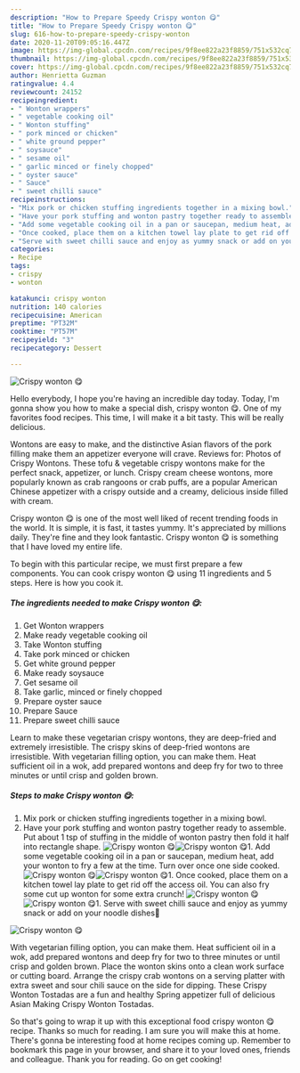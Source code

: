```yaml
---
description: "How to Prepare Speedy Crispy wonton 😋"
title: "How to Prepare Speedy Crispy wonton 😋"
slug: 616-how-to-prepare-speedy-crispy-wonton
date: 2020-11-20T09:05:16.447Z
image: https://img-global.cpcdn.com/recipes/9f8ee822a23f8859/751x532cq70/crispy-wonton-😋-recipe-main-photo.jpg
thumbnail: https://img-global.cpcdn.com/recipes/9f8ee822a23f8859/751x532cq70/crispy-wonton-😋-recipe-main-photo.jpg
cover: https://img-global.cpcdn.com/recipes/9f8ee822a23f8859/751x532cq70/crispy-wonton-😋-recipe-main-photo.jpg
author: Henrietta Guzman
ratingvalue: 4.4
reviewcount: 24152
recipeingredient:
- " Wonton wrappers"
- " vegetable cooking oil"
- " Wonton stuffing"
- " pork minced or chicken"
- " white ground pepper"
- " soysauce"
- " sesame oil"
- " garlic minced or finely chopped"
- " oyster sauce"
- " Sauce"
- " sweet chilli sauce"
recipeinstructions:
- "Mix pork or chicken stuffing ingredients together in a mixing bowl."
- "Have your pork stuffing and wonton pastry together ready to assemble. Put about 1 tsp of stuffing in the middle of wonton pastry then fold it half into rectangle shape."
- "Add some vegetable cooking oil in a pan or saucepan, medium heat, add your wonton to fry a few at the time. Turn over once one side cooked."
- "Once cooked, place them on a kitchen towel lay plate to get rid off the access oil. You can also fry some cut up wonton for some extra crunch!"
- "Serve with sweet chilli sauce and enjoy as yummy snack or add on your noodle dishes🍜"
categories:
- Recipe
tags:
- crispy
- wonton

katakunci: crispy wonton 
nutrition: 140 calories
recipecuisine: American
preptime: "PT32M"
cooktime: "PT57M"
recipeyield: "3"
recipecategory: Dessert

---
```



![Crispy wonton 😋](https://img-global.cpcdn.com/recipes/9f8ee822a23f8859/751x532cq70/crispy-wonton-😋-recipe-main-photo.jpg)

Hello everybody, I hope you're having an incredible day today. Today, I'm gonna show you how to make a special dish, crispy wonton 😋. One of my favorites food recipes. This time, I will make it a bit tasty. This will be really delicious.

Wontons are easy to make, and the distinctive Asian flavors of the pork filling make them an appetizer everyone will crave. Reviews for: Photos of Crispy Wontons. These tofu &amp; vegetable crispy wontons make for the perfect snack, appetizer, or lunch. Crispy cream cheese wontons, more popularly known as crab rangoons or crab puffs, are a popular American Chinese appetizer with a crispy outside and a creamy, delicious inside filled with cream.

Crispy wonton 😋 is one of the most well liked of recent trending foods in the world. It is simple, it is fast, it tastes yummy. It's appreciated by millions daily. They're fine and they look fantastic. Crispy wonton 😋 is something that I have loved my entire life.


To begin with this particular recipe, we must first prepare a few components. You can cook crispy wonton 😋 using 11 ingredients and 5 steps. Here is how you cook it.

<!--inarticleads1-->

##### The ingredients needed to make Crispy wonton 😋:

1. Get  Wonton wrappers
1. Make ready  vegetable cooking oil
1. Take  Wonton stuffing
1. Take  pork minced or chicken
1. Get  white ground pepper
1. Make ready  soysauce
1. Get  sesame oil
1. Take  garlic, minced or finely chopped
1. Prepare  oyster sauce
1. Prepare  Sauce
1. Prepare  sweet chilli sauce


Learn to make these vegetarian crispy wontons, they are deep-fried and extremely irresistible. The crispy skins of deep-fried wontons are irresistible. With vegetarian filling option, you can make them. Heat sufficient oil in a wok, add prepared wontons and deep fry for two to three minutes or until crisp and golden brown. 

<!--inarticleads2-->

##### Steps to make Crispy wonton 😋:

1. Mix pork or chicken stuffing ingredients together in a mixing bowl.
1. Have your pork stuffing and wonton pastry together ready to assemble. Put about 1 tsp of stuffing in the middle of wonton pastry then fold it half into rectangle shape.
<img src="//assets-global.cpcdn.com/assets/icons/button_play-2c75c40dde080a61004c1f40b05d8f140eaff45d7e9e6481dc71c63d2e7c4909.png" alt="Crispy wonton 😋"><img src="//assets-global.cpcdn.com/assets/icons/button_play-2c75c40dde080a61004c1f40b05d8f140eaff45d7e9e6481dc71c63d2e7c4909.png" alt="Crispy wonton 😋">1. Add some vegetable cooking oil in a pan or saucepan, medium heat, add your wonton to fry a few at the time. Turn over once one side cooked.
<img src="//assets-global.cpcdn.com/assets/icons/button_play-2c75c40dde080a61004c1f40b05d8f140eaff45d7e9e6481dc71c63d2e7c4909.png" alt="Crispy wonton 😋"><img src="//assets-global.cpcdn.com/assets/icons/button_play-2c75c40dde080a61004c1f40b05d8f140eaff45d7e9e6481dc71c63d2e7c4909.png" alt="Crispy wonton 😋">1. Once cooked, place them on a kitchen towel lay plate to get rid off the access oil. You can also fry some cut up wonton for some extra crunch!
<img src="//assets-global.cpcdn.com/assets/icons/button_play-2c75c40dde080a61004c1f40b05d8f140eaff45d7e9e6481dc71c63d2e7c4909.png" alt="Crispy wonton 😋"><img src="//assets-global.cpcdn.com/assets/icons/button_play-2c75c40dde080a61004c1f40b05d8f140eaff45d7e9e6481dc71c63d2e7c4909.png" alt="Crispy wonton 😋">1. Serve with sweet chilli sauce and enjoy as yummy snack or add on your noodle dishes🍜
<img src="//assets-global.cpcdn.com/assets/icons/button_play-2c75c40dde080a61004c1f40b05d8f140eaff45d7e9e6481dc71c63d2e7c4909.png" alt="Crispy wonton 😋">

With vegetarian filling option, you can make them. Heat sufficient oil in a wok, add prepared wontons and deep fry for two to three minutes or until crisp and golden brown. Place the wonton skins onto a clean work surface or cutting board. Arrange the crispy crab wontons on a serving platter with extra sweet and sour chili sauce on the side for dipping. These Crispy Wonton Tostadas are a fun and healthy Spring appetizer full of delicious Asian Making Crispy Wonton Tostadas. 

So that's going to wrap it up with this exceptional food crispy wonton 😋 recipe. Thanks so much for reading. I am sure you will make this at home. There's gonna be interesting food at home recipes coming up. Remember to bookmark this page in your browser, and share it to your loved ones, friends and colleague. Thank you for reading. Go on get cooking!
